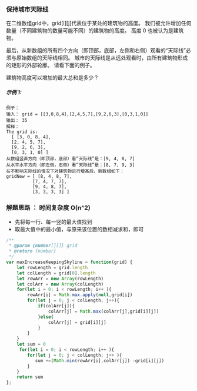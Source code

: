 ### 保持城市天际线
在二维数组grid中，grid[i][j]代表位于某处的建筑物的高度。 我们被允许增加任何数量（不同建筑物的数量可能不同）的建筑物的高度。 高度 0 也被认为是建筑物。

最后，从新数组的所有四个方向（即顶部，底部，左侧和右侧）观看的“天际线”必须与原始数组的天际线相同。 城市的天际线是从远处观看时，由所有建筑物形成的矩形的外部轮廓。 请看下面的例子。

建筑物高度可以增加的最大总和是多少？

##### 示例 1:

    例子：
    输入： grid = [[3,0,8,4],[2,4,5,7],[9,2,6,3],[0,3,1,0]]
    输出： 35
    解释： 
    The grid is:
      [ [3, 0, 8, 4], 
      [2, 4, 5, 7],
      [9, 2, 6, 3],
      [0, 3, 1, 0] ]
    从数组竖直方向（即顶部，底部）看“天际线”是：[9, 4, 8, 7]
    从水平水平方向（即左侧，右侧）看“天际线”是：[8, 7, 9, 3]
    在不影响天际线的情况下对建筑物进行增高后，新数组如下：
    gridNew = [ [8, 4, 8, 7],
              [7, 4, 7, 7],
              [9, 4, 8, 7],
              [3, 3, 3, 3] ]

### 解题思路 ： 时间复杂度 O(n^2)

- 先将每一行、每一竖的最大值找到
- 取最大值中的最小值，与原来该位置的数相减求和，即可
```js
/**
 * @param {number[][]} grid
 * @return {number}
 */
var maxIncreaseKeepingSkyline = function(grid) {
    let rowLength = grid.length
    let colLength = grid[0].length
    let rowArr = new Array(rowLength)
    let colArr = new Array(colLength)
    for(let i = 0; i < rowLength; i++ ){
        rowArr[i] = Math.max.apply(null,grid[i])
        for(let j = 0; j < colLength; j++){
            if(colArr[j]){
                colArr[j] = Math.max(colArr[j],grid[i][j])
            }else{
                colArr[j] = grid[i][j]
            }
        }
    }
    let sum = 0
     for(let i = 0; i < rowLength; i++ ){
        for(let j = 0; j < colLength; j++ ){
           sum +=(Math.min(rowArr[i],colArr[j]) -grid[i][j])
        }
    }
    return sum
};
```